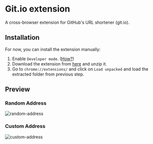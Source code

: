 # Git.io extension
A cross-browser extension for GitHub's URL shortener (git.io).
## Installation 
For now, you can install the extension manually:
1. Enable `Developer mode`. ([How?](https://developer.chrome.com/docs/extensions/mv2/faq/#faq-dev-01))
2. Download the extension from [here](https://github.com/mahdyar/git.io-extension/archive/main.zip) and unzip it.
3. Go to `chrome://extensions/` and click on `Load unpacked` and load the extracted folder from previous step.
## Preview
### Random Address
![random-address](https://user-images.githubusercontent.com/20593549/109420918-490f9c00-79ea-11eb-9e71-42754c448788.gif)
### Custom Address
![custom-address](https://user-images.githubusercontent.com/20593549/109420934-5b89d580-79ea-11eb-830a-0212299e6cac.gif)
